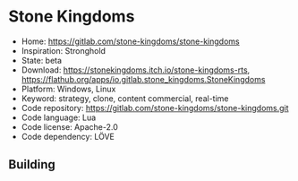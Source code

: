 # Stone Kingdoms

- Home: https://gitlab.com/stone-kingdoms/stone-kingdoms
- Inspiration: Stronghold
- State: beta
- Download: https://stonekingdoms.itch.io/stone-kingdoms-rts, https://flathub.org/apps/io.gitlab.stone_kingdoms.StoneKingdoms
- Platform: Windows, Linux
- Keyword: strategy, clone, content commercial, real-time
- Code repository: https://gitlab.com/stone-kingdoms/stone-kingdoms.git
- Code language: Lua
- Code license: Apache-2.0
- Code dependency: LÖVE

## Building
